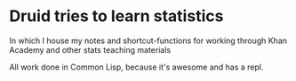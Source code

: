# Druid tries to learn statistics
In which I house my notes and shortcut-functions for working through Khan Academy and other stats teaching materials

All work done in Common Lisp, because it's awesome and has a repl.
